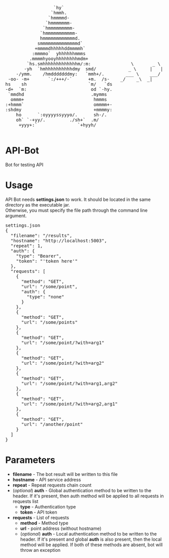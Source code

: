 <pre> 
                  `hy`
                 `hmmh.
                `hmmmmd-
               `hmmmmmmm-
              `hmmmmmmmmm-
             `hmmmmmmmmmmm-
             hmmmmmmmmmmmmd.
            smmmmmmmmmmmmmmd`
           +mmmmdhhhhhddmmmmh`
          :mmmmo`  yhhhhhhmmms
         .mmmmhyooyhhhhhhhhmdm+
        `hs.smhhhhhhhhhhhhhm/:m:               \       _ \   _ _|         __ )            |
       -yh  `hmhhhhhhhhhhdmy  smd/            _ \     |   |    |          __ \     _ \    __|
    -/ymm.    /hmdddddddmy:   `mmh+/.        ___ \    ___/     |          |   |   (   |   |
 -oo- -m+       `:/+++/-`      +m.  /s-    _/    _\  _|      ___|        ____/   \___/   \__|
hs    sh                       `m/   `ds
-d+  `m:                        od `-hy.
 `mmdhd                         .mymms
  ommm+                          hmmms
:+hmmm`                          ommmm+-
:shdmy                           +mmmmy:
    ho      `:oyyyyssyyyo/.      sh-/.
    oh` `-+yy/.         ./sh+`  .m/
     +yyy+:`               `+hyyh/

</pre>
# API-Bot
Bot for testing API

# Usage
API Bot needs <b>settings.json</b> to work. It should be located in the same directory as the executable jar.</br>
Otherwise, you must specify the file path through the command line argument.
<pre>
settings.json
{
  "filename": "/results",
  "hostname": "http://localhost:5003",
  "repeat": 1,
  "auth": {
    "type": "Bearer",
    "token": "'token here'"
  },
  "requests": [
    {
      "method": "GET",
      "url": "/some/point",
      "auth": {
        "type": "none"
      }
    },
    {
      "method": "GET",
      "url": "/some/points"
    },
    {
      "method": "GET",
      "url": "/some/point/?with=arg1"
    },
    {
      "method": "GET",
      "url": "/some/point/?with=arg2"
    },
    {
      "method": "GET",
      "url": "/some/point/?with=arg1,arg2"
    },
    {
      "method": "GET",
      "url": "/some/point/?with=arg2,arg1"
    },
    {
      "method": "GET",
      "url": "/another/point"
    }
  ]
} 
</pre>

# Parameters
 - <b>filename</b> - The bot result will be written to this file
 - <b>hostname</b> - API service address
 - <b>repeat</b> - Repeat requests chain count
 - (<i>optional</i>) <b>auth</b> - Global authentication method to be written to the header. If it's present, then auth method will be applied to all requests in requests list
   - <b>type</b> - Аuthentication type
   - <b>token</b> - API token
 - <b>requests</b> - List of requests
   - <b>method</b> - Method type
   - <b>url</b> - point address (without hostname)
   - (<i>optional</i>) <b>auth</b> - Local authentication method to be written to the header. If it's present and global <b>auth</b> is also present, then the local method will be applied. If both of these methods are absent, bot will throw an exception
